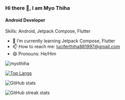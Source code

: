 ### Hi there 👋, I am Myo Thiha
#### Android Developer 

Skills: Android, Jetpack Compose, Flutter

- 🌱 I’m currently learning Jetpack Compose, Flutter 
- 📫 How to reach me: luciferthiha881997@gmail.com 
- 😄 Pronouns: He/Him 


<p align="left"> <img src="https://komarev.com/ghpvc/?username=MyoThiha987&label=Profile%20views&color=0e75b6&style=flat" alt="myothiha" /> </p>
 

[![Top Langs](https://github-readme-stats.vercel.app/api/top-langs/?username=MyoThiha987)](https://github.com/anuraghazra/github-readme-stats)

![GitHub stats](https://github-readme-stats.vercel.app/api?username=MyoThiha987&show_icons=true)  

![GitHub streak stats](https://streak-stats.demolab.com/?user=MyoThiha987)  
